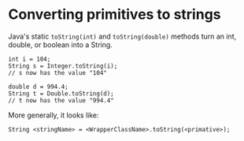 # Converting primitives to strings
Java's static `toString(int)` and `toString(double)` <word data-key="method">methods</word> turn an <word data-key="int">int</word>, <word data-key="double">double</word>, or <word data-key="boolean">boolean</word> into a <word data-key="string">String</word>.

    int i = 104;
    String s = Integer.toString(i);
    // s now has the value "104"

    double d = 994.4;
    String t = Double.toString(d);
    // t now has the value "994.4"

More generally, it looks like:

    String <stringName> = <WrapperClassName>.toString(<primative>);